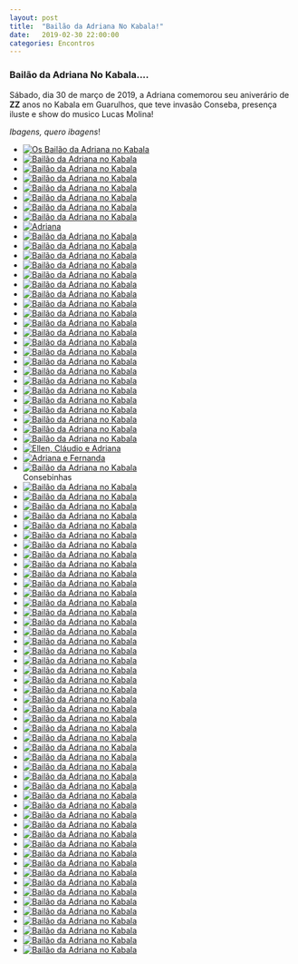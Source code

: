 ```yaml
---
layout: post
title:  "Bailão da Adriana No Kabala!"
date:   2019-02-30 22:00:00
categories: Encontros
---
```


### Bailão da Adriana No Kabala....

Sábado, dia 30 de março de 2019, a Adriana comemorou seu aniverário de **ZZ** anos no Kabala em Guarulhos, que teve invasão Conseba, presença iluste e show do musico Lucas Molina!

_Ibagens, quero ibagens_!

<ul>
     <li>
        <a href="https://s3-us-west-2.amazonaws.com/consebas/bailao-da-adriana-no-kabala-30-03-2019-01.jpg" target="_blank">
            <img src="https://s3-us-west-2.amazonaws.com/consebas/bailao-da-adriana-no-kabala-30-03-2019-01.jpg" alt="Os Bailão da Adriana no Kabala">
        </a><br>
     </li>
     <li>
        <a href="https://s3-us-west-2.amazonaws.com/consebas/bailao-da-adriana-no-kabala-30-03-2019-02.jpg" target="_blank">
            <img src="https://s3-us-west-2.amazonaws.com/consebas/bailao-da-adriana-no-kabala-30-03-2019-02.jpg" alt="Bailão da Adriana no Kabala">
        </a><br>
     </li>
     <li>
        <a href="https://s3-us-west-2.amazonaws.com/consebas/bailao-da-adriana-no-kabala-30-03-2019-03.jpg" target="_blank">
            <img src="https://s3-us-west-2.amazonaws.com/consebas/bailao-da-adriana-no-kabala-30-03-2019-03.jpg" alt="Bailão da Adriana no Kabala">
        </a><br>
     </li>
     <li>
        <a href="https://s3-us-west-2.amazonaws.com/consebas/bailao-da-adriana-no-kabala-30-03-2019-04.jpg" target="_blank">
            <img src="https://s3-us-west-2.amazonaws.com/consebas/bailao-da-adriana-no-kabala-30-03-2019-04.jpg" alt="Bailão da Adriana no Kabala">
        </a><br>
     </li>
     <li>
        <a href="https://s3-us-west-2.amazonaws.com/consebas/bailao-da-adriana-no-kabala-30-03-2019-05.jpg" target="_blank">
            <img src="https://s3-us-west-2.amazonaws.com/consebas/bailao-da-adriana-no-kabala-30-03-2019-05.jpg" alt="Bailão da Adriana no Kabala">
        </a><br>
     </li>
     <li>
        <a href="https://s3-us-west-2.amazonaws.com/consebas/bailao-da-adriana-no-kabala-30-03-2019-06.jpg" target="_blank">
            <img src="https://s3-us-west-2.amazonaws.com/consebas/bailao-da-adriana-no-kabala-30-03-2019-06.jpg" alt="Bailão da Adriana no Kabala">
        </a><br>
     </li>
     <li>
        <a href="https://s3-us-west-2.amazonaws.com/consebas/bailao-da-adriana-no-kabala-30-03-2019-07.jpg" target="_blank">
            <img src="https://s3-us-west-2.amazonaws.com/consebas/bailao-da-adriana-no-kabala-30-03-2019-07.jpg" alt="Bailão da Adriana no Kabala">
        </a><br>
     </li>
     <li>
        <a href="https://s3-us-west-2.amazonaws.com/consebas/bailao-da-adriana-no-kabala-30-03-2019-08.jpg" target="_blank">
            <img src="https://s3-us-west-2.amazonaws.com/consebas/bailao-da-adriana-no-kabala-30-03-2019-08.jpg" alt="Bailão da Adriana no Kabala">
        </a><br>
     </li>
     <li>
        <a href="https://s3-us-west-2.amazonaws.com/consebas/bailao-da-adriana-no-kabala-30-03-2019-09.jpg" target="_blank">
        <img src="https://s3-us-west-2.amazonaws.com/consebas/bailao-da-adriana-no-kabala-30-03-2019-09.jpg" alt="Adriana">
        </a><br>
     </li>
     <li>
        <a href="https://s3-us-west-2.amazonaws.com/consebas/bailao-da-adriana-no-kabala-30-03-2019-10.jpg" target="_blank">
            <img src="https://s3-us-west-2.amazonaws.com/consebas/bailao-da-adriana-no-kabala-30-03-2019-10.jpg" alt="Bailão da Adriana no Kabala">
        </a><br>
     </li>
     <li>
        <a href="https://s3-us-west-2.amazonaws.com/consebas/bailao-da-adriana-no-kabala-30-03-2019-11.jpg" target="_blank">
            <img src="https://s3-us-west-2.amazonaws.com/consebas/bailao-da-adriana-no-kabala-30-03-2019-11.jpg" alt="Bailão da Adriana no Kabala">
        </a><br>
     </li>
     <li>
        <a href="https://s3-us-west-2.amazonaws.com/consebas/bailao-da-adriana-no-kabala-30-03-2019-12.jpg" target="_blank">
            <img src="https://s3-us-west-2.amazonaws.com/consebas/bailao-da-adriana-no-kabala-30-03-2019-12.jpg" alt="Bailão da Adriana no Kabala">
        </a><br>
     </li>
     <li>
        <a href="https://s3-us-west-2.amazonaws.com/consebas/bailao-da-adriana-no-kabala-30-03-2019-13.jpg" target="_blank">
            <img src="https://s3-us-west-2.amazonaws.com/consebas/bailao-da-adriana-no-kabala-30-03-2019-13.jpg" alt="Bailão da Adriana no Kabala">
        </a><br>
     </li>
     <li>
        <a href="https://s3-us-west-2.amazonaws.com/consebas/bailao-da-adriana-no-kabala-30-03-2019-14.jpg" target="_blank">
            <img src="https://s3-us-west-2.amazonaws.com/consebas/bailao-da-adriana-no-kabala-30-03-2019-14.jpg" alt="Bailão da Adriana no Kabala">
        </a><br>
     </li>
     <li>
        <a href="https://s3-us-west-2.amazonaws.com/consebas/bailao-da-adriana-no-kabala-30-03-2019-15.jpg" target="_blank">
            <img src="https://s3-us-west-2.amazonaws.com/consebas/bailao-da-adriana-no-kabala-30-03-2019-15.jpg" alt="Bailão da Adriana no Kabala">
        </a><br>
     </li>
     <li>
        <a href="https://s3-us-west-2.amazonaws.com/consebas/bailao-da-adriana-no-kabala-30-03-2019-16.jpg" target="_blank">
            <img src="https://s3-us-west-2.amazonaws.com/consebas/bailao-da-adriana-no-kabala-30-03-2019-16.jpg" alt="Bailão da Adriana no Kabala">
        </a><br>
     </li>
     <li>
        <a href="https://s3-us-west-2.amazonaws.com/consebas/bailao-da-adriana-no-kabala-30-03-2019-17.jpg" target="_blank">
            <img src="https://s3-us-west-2.amazonaws.com/consebas/bailao-da-adriana-no-kabala-30-03-2019-17.jpg" alt="Bailão da Adriana no Kabala">
        </a><br>
     </li>
     <li>
        <a href="https://s3-us-west-2.amazonaws.com/consebas/bailao-da-adriana-no-kabala-30-03-2019-18.jpg" target="_blank">
            <img src="https://s3-us-west-2.amazonaws.com/consebas/bailao-da-adriana-no-kabala-30-03-2019-18.jpg" alt="Bailão da Adriana no Kabala">
        </a><br>
     </li>
     <li>
        <a href="https://s3-us-west-2.amazonaws.com/consebas/bailao-da-adriana-no-kabala-30-03-2019-19.jpg" target="_blank">
            <img src="https://s3-us-west-2.amazonaws.com/consebas/bailao-da-adriana-no-kabala-30-03-2019-19.jpg" alt="Bailão da Adriana no Kabala">
        </a><br>
     </li>
     <li>
        <a href="https://s3-us-west-2.amazonaws.com/consebas/bailao-da-adriana-no-kabala-30-03-2019-20.jpg" target="_blank">
            <img src="https://s3-us-west-2.amazonaws.com/consebas/bailao-da-adriana-no-kabala-30-03-2019-20.jpg" alt="Bailão da Adriana no Kabala">
        </a><br>
     </li>
     <li>
        <a href="https://s3-us-west-2.amazonaws.com/consebas/bailao-da-adriana-no-kabala-30-03-2019-21.jpg" target="_blank">
            <img src="https://s3-us-west-2.amazonaws.com/consebas/bailao-da-adriana-no-kabala-30-03-2019-21.jpg" alt="Bailão da Adriana no Kabala">
        </a><br>
     </li>
     <li>
        <a href="https://s3-us-west-2.amazonaws.com/consebas/bailao-da-adriana-no-kabala-30-03-2019-22.jpg" target="_blank">
            <img src="https://s3-us-west-2.amazonaws.com/consebas/bailao-da-adriana-no-kabala-30-03-2019-22.jpg" alt="Bailão da Adriana no Kabala">
        </a><br>
     </li>
     <li>
        <a href="https://s3-us-west-2.amazonaws.com/consebas/bailao-da-adriana-no-kabala-30-03-2019-23.jpg" target="_blank">
            <img src="https://s3-us-west-2.amazonaws.com/consebas/bailao-da-adriana-no-kabala-30-03-2019-23.jpg" alt="Bailão da Adriana no Kabala">
        </a><br>
     </li>
     <li>
        <a href="https://s3-us-west-2.amazonaws.com/consebas/bailao-da-adriana-no-kabala-30-03-2019-24.jpg" target="_blank">
            <img src="https://s3-us-west-2.amazonaws.com/consebas/bailao-da-adriana-no-kabala-30-03-2019-24.jpg" alt="Bailão da Adriana no Kabala">
        </a><br>
     </li>
     <li>
        <a href="https://s3-us-west-2.amazonaws.com/consebas/bailao-da-adriana-no-kabala-30-03-2019-25.jpg" target="_blank">
            <img src="https://s3-us-west-2.amazonaws.com/consebas/bailao-da-adriana-no-kabala-30-03-2019-25.jpg" alt="Bailão da Adriana no Kabala">
        </a><br>
     </li>
     <li>
        <a href="https://s3-us-west-2.amazonaws.com/consebas/bailao-da-adriana-no-kabala-30-03-2019-26.jpg" target="_blank">
            <img src="https://s3-us-west-2.amazonaws.com/consebas/bailao-da-adriana-no-kabala-30-03-2019-26.jpg" alt="Bailão da Adriana no Kabala">
        </a><br>
     </li>
     <li>
        <a href="https://s3-us-west-2.amazonaws.com/consebas/bailao-da-adriana-no-kabala-30-03-2019-27.jpg" target="_blank">
            <img src="https://s3-us-west-2.amazonaws.com/consebas/bailao-da-adriana-no-kabala-30-03-2019-27.jpg" alt="Bailão da Adriana no Kabala">
        </a><br>
     </li>
     <li>
        <a href="https://s3-us-west-2.amazonaws.com/consebas/bailao-da-adriana-no-kabala-30-03-2019-28.jpg" target="_blank">
            <img src="https://s3-us-west-2.amazonaws.com/consebas/bailao-da-adriana-no-kabala-30-03-2019-28.jpg" alt="Bailão da Adriana no Kabala">
        </a><br>
     </li>
     <li>
        <a href="https://s3-us-west-2.amazonaws.com/consebas/bailao-da-adriana-no-kabala-30-03-2019-29.jpg" target="_blank">
            <img src="https://s3-us-west-2.amazonaws.com/consebas/bailao-da-adriana-no-kabala-30-03-2019-29.jpg" alt="Bailão da Adriana no Kabala">
        </a><br>
     </li>
     <li>
        <a href="https://s3-us-west-2.amazonaws.com/consebas/bailao-da-adriana-no-kabala-30-03-2019-30.jpg" target="_blank">
            <img src="https://s3-us-west-2.amazonaws.com/consebas/bailao-da-adriana-no-kabala-30-03-2019-30.jpg" alt="Bailão da Adriana no Kabala">
        </a><br>
     </li>
     <li>
        <a href="https://s3-us-west-2.amazonaws.com/consebas/bailao-da-adriana-no-kabala-30-03-2019-31.jpg" target="_blank">
            <img src="https://s3-us-west-2.amazonaws.com/consebas/bailao-da-adriana-no-kabala-30-03-2019-31.jpg" alt="Bailão da Adriana no Kabala">
        </a><br>
     </li>
     <li>
        <a href="https://s3-us-west-2.amazonaws.com/consebas/bailao-da-adriana-no-kabala-30-03-2019-32.jpg" target="_blank">
            <img src="https://s3-us-west-2.amazonaws.com/consebas/bailao-da-adriana-no-kabala-30-03-2019-32.jpg" alt="Ellen, Cláudio e Adriana">
        </a><br>
     </li>
     <li>
        <a href="https://s3-us-west-2.amazonaws.com/consebas/bailao-da-adriana-no-kabala-30-03-2019-33.jpg" target="_blank">
            <img src="https://s3-us-west-2.amazonaws.com/consebas/bailao-da-adriana-no-kabala-30-03-2019-33.jpg" alt="Adriana e Fernanda">
        </a><br>
     </li>
     <li>
        <a href="https://s3-us-west-2.amazonaws.com/consebas/bailao-da-adriana-no-kabala-30-03-2019-34.jpg" target="_blank">
            <img src="https://s3-us-west-2.amazonaws.com/consebas/bailao-da-adriana-no-kabala-30-03-2019-34.jpg" alt="Bailão da Adriana no Kabala">
        </a><br>
        Consebinhas
     </li>
     <li>
        <a href="https://s3-us-west-2.amazonaws.com/consebas/bailao-da-adriana-no-kabala-30-03-2019-35.jpg" target="_blank">
            <img src="https://s3-us-west-2.amazonaws.com/consebas/bailao-da-adriana-no-kabala-30-03-2019-35.jpg" alt="Bailão da Adriana no Kabala">
        </a><br>
     </li>
     <li>
        <a href="https://s3-us-west-2.amazonaws.com/consebas/bailao-da-adriana-no-kabala-30-03-2019-36.jpg" target="_blank">
            <img src="https://s3-us-west-2.amazonaws.com/consebas/bailao-da-adriana-no-kabala-30-03-2019-36.jpg" alt="Bailão da Adriana no Kabala">
        </a><br>
     </li>
     <li>
        <a href="https://s3-us-west-2.amazonaws.com/consebas/bailao-da-adriana-no-kabala-30-03-2019-37.jpg" target="_blank">
            <img src="https://s3-us-west-2.amazonaws.com/consebas/bailao-da-adriana-no-kabala-30-03-2019-37.jpg" alt="Bailão da Adriana no Kabala">
        </a><br>
     </li>
     <li>
        <a href="https://s3-us-west-2.amazonaws.com/consebas/bailao-da-adriana-no-kabala-30-03-2019-38.jpg" target="_blank">
            <img src="https://s3-us-west-2.amazonaws.com/consebas/bailao-da-adriana-no-kabala-30-03-2019-38.jpg" alt="Bailão da Adriana no Kabala">
        </a><br>
     </li>
     <li>
        <a href="https://s3-us-west-2.amazonaws.com/consebas/bailao-da-adriana-no-kabala-30-03-2019-39.jpg" target="_blank">
            <img src="https://s3-us-west-2.amazonaws.com/consebas/bailao-da-adriana-no-kabala-30-03-2019-39.jpg" alt="Bailão da Adriana no Kabala">
        </a><br>
     </li>
     <li>
        <a href="https://s3-us-west-2.amazonaws.com/consebas/bailao-da-adriana-no-kabala-30-03-2019-40.jpg" target="_blank">
            <img src="https://s3-us-west-2.amazonaws.com/consebas/bailao-da-adriana-no-kabala-30-03-2019-40.jpg" alt="Bailão da Adriana no Kabala">
        </a><br>
     </li>
     <li>
        <a href="https://s3-us-west-2.amazonaws.com/consebas/bailao-da-adriana-no-kabala-30-03-2019-41.jpg" target="_blank">
            <img src="https://s3-us-west-2.amazonaws.com/consebas/bailao-da-adriana-no-kabala-30-03-2019-41.jpg" alt="Bailão da Adriana no Kabala">
        </a><br>
     </li>
     <li>
        <a href="https://s3-us-west-2.amazonaws.com/consebas/bailao-da-adriana-no-kabala-30-03-2019-42.jpg" target="_blank">
            <img src="https://s3-us-west-2.amazonaws.com/consebas/bailao-da-adriana-no-kabala-30-03-2019-42.jpg" alt="Bailão da Adriana no Kabala">
        </a><br>
     </li>
     <li>
        <a href="https://s3-us-west-2.amazonaws.com/consebas/bailao-da-adriana-no-kabala-30-03-2019-43.jpg" target="_blank">
            <img src="https://s3-us-west-2.amazonaws.com/consebas/bailao-da-adriana-no-kabala-30-03-2019-43.jpg" alt="Bailão da Adriana no Kabala">
        </a><br>
     </li>
     <li>
        <a href="https://s3-us-west-2.amazonaws.com/consebas/bailao-da-adriana-no-kabala-30-03-2019-44.jpg" target="_blank">
            <img src="https://s3-us-west-2.amazonaws.com/consebas/bailao-da-adriana-no-kabala-30-03-2019-44.jpg" alt="Bailão da Adriana no Kabala">
        </a><br>
     </li>
     <li>
        <a href="https://s3-us-west-2.amazonaws.com/consebas/bailao-da-adriana-no-kabala-30-03-2019-45.jpg" target="_blank">
            <img src="https://s3-us-west-2.amazonaws.com/consebas/bailao-da-adriana-no-kabala-30-03-2019-45.jpg" alt="Bailão da Adriana no Kabala">
        </a><br>
     </li>
     <li>
        <a href="https://s3-us-west-2.amazonaws.com/consebas/bailao-da-adriana-no-kabala-30-03-2019-46.jpg" target="_blank">
            <img src="https://s3-us-west-2.amazonaws.com/consebas/bailao-da-adriana-no-kabala-30-03-2019-46.jpg" alt="Bailão da Adriana no Kabala">
        </a><br>
     </li>
     <li>
        <a href="https://s3-us-west-2.amazonaws.com/consebas/bailao-da-adriana-no-kabala-30-03-2019-47.jpg" target="_blank">
            <img src="https://s3-us-west-2.amazonaws.com/consebas/bailao-da-adriana-no-kabala-30-03-2019-47.jpg" alt="Bailão da Adriana no Kabala">
        </a><br>
     </li>
     <li>
        <a href="https://s3-us-west-2.amazonaws.com/consebas/bailao-da-adriana-no-kabala-30-03-2019-48.jpg" target="_blank">
            <img src="https://s3-us-west-2.amazonaws.com/consebas/bailao-da-adriana-no-kabala-30-03-2019-48.jpg" alt="Bailão da Adriana no Kabala">
        </a><br>
     </li>
     <li>
        <a href="https://s3-us-west-2.amazonaws.com/consebas/bailao-da-adriana-no-kabala-30-03-2019-49.jpg" target="_blank">
            <img src="https://s3-us-west-2.amazonaws.com/consebas/bailao-da-adriana-no-kabala-30-03-2019-49.jpg" alt="Bailão da Adriana no Kabala">
        </a><br>
     </li>
     <li>
        <a href="https://s3-us-west-2.amazonaws.com/consebas/bailao-da-adriana-no-kabala-30-03-2019-50.jpg" target="_blank">
            <img src="https://s3-us-west-2.amazonaws.com/consebas/bailao-da-adriana-no-kabala-30-03-2019-50.jpg" alt="Bailão da Adriana no Kabala">
        </a><br>
     </li>
     <li>
        <a href="https://s3-us-west-2.amazonaws.com/consebas/bailao-da-adriana-no-kabala-30-03-2019-51.jpg" target="_blank">
            <img src="https://s3-us-west-2.amazonaws.com/consebas/bailao-da-adriana-no-kabala-30-03-2019-51.jpg" alt="Bailão da Adriana no Kabala">
        </a><br>
     </li>
     <li>
        <a href="https://s3-us-west-2.amazonaws.com/consebas/bailao-da-adriana-no-kabala-30-03-2019-52.jpg" target="_blank">
            <img src="https://s3-us-west-2.amazonaws.com/consebas/bailao-da-adriana-no-kabala-30-03-2019-52.jpg" alt="Bailão da Adriana no Kabala">
        </a><br>
     </li>
     <li>
        <a href="https://s3-us-west-2.amazonaws.com/consebas/bailao-da-adriana-no-kabala-30-03-2019-53.jpg" target="_blank">
            <img src="https://s3-us-west-2.amazonaws.com/consebas/bailao-da-adriana-no-kabala-30-03-2019-53.jpg" alt="Bailão da Adriana no Kabala">
        </a><br>
     </li>
     <li>
        <a href="https://s3-us-west-2.amazonaws.com/consebas/bailao-da-adriana-no-kabala-30-03-2019-54.jpg" target="_blank">
            <img src="https://s3-us-west-2.amazonaws.com/consebas/bailao-da-adriana-no-kabala-30-03-2019-54.jpg" alt="Bailão da Adriana no Kabala">
        </a><br>
     </li>
     <li>
        <a href="https://s3-us-west-2.amazonaws.com/consebas/bailao-da-adriana-no-kabala-30-03-2019-55.jpg" target="_blank">
            <img src="https://s3-us-west-2.amazonaws.com/consebas/bailao-da-adriana-no-kabala-30-03-2019-55.jpg" alt="Bailão da Adriana no Kabala">
        </a><br>
     </li>
     <li>
        <a href="https://s3-us-west-2.amazonaws.com/consebas/bailao-da-adriana-no-kabala-30-03-2019-56.jpg" target="_blank">
            <img src="https://s3-us-west-2.amazonaws.com/consebas/bailao-da-adriana-no-kabala-30-03-2019-56.jpg" alt="Bailão da Adriana no Kabala">
        </a><br>
     </li>
     <li>
        <a href="https://s3-us-west-2.amazonaws.com/consebas/bailao-da-adriana-no-kabala-30-03-2019-57.jpg" target="_blank">
            <img src="https://s3-us-west-2.amazonaws.com/consebas/bailao-da-adriana-no-kabala-30-03-2019-57.jpg" alt="Bailão da Adriana no Kabala">
        </a><br>
     </li>
     <li>
        <a href="https://s3-us-west-2.amazonaws.com/consebas/bailao-da-adriana-no-kabala-30-03-2019-58.jpg" target="_blank">
            <img src="https://s3-us-west-2.amazonaws.com/consebas/bailao-da-adriana-no-kabala-30-03-2019-58.jpg" alt="Bailão da Adriana no Kabala">
        </a><br>
     </li>
     <li>
        <a href="https://s3-us-west-2.amazonaws.com/consebas/bailao-da-adriana-no-kabala-30-03-2019-59.jpg" target="_blank">
            <img src="https://s3-us-west-2.amazonaws.com/consebas/bailao-da-adriana-no-kabala-30-03-2019-59.jpg" alt="Bailão da Adriana no Kabala">
        </a><br>
     </li>
     <li>
        <a href="https://s3-us-west-2.amazonaws.com/consebas/bailao-da-adriana-no-kabala-30-03-2019-60.jpg" target="_blank">
            <img src="https://s3-us-west-2.amazonaws.com/consebas/bailao-da-adriana-no-kabala-30-03-2019-60.jpg" alt="Bailão da Adriana no Kabala">
        </a><br>
     </li>
     <li>
        <a href="https://s3-us-west-2.amazonaws.com/consebas/bailao-da-adriana-no-kabala-30-03-2019-61.jpg" target="_blank">
            <img src="https://s3-us-west-2.amazonaws.com/consebas/bailao-da-adriana-no-kabala-30-03-2019-61.jpg" alt="Bailão da Adriana no Kabala">
        </a><br>
     </li>
     <li>
        <a href="https://s3-us-west-2.amazonaws.com/consebas/bailao-da-adriana-no-kabala-30-03-2019-62.jpg" target="_blank">
            <img src="https://s3-us-west-2.amazonaws.com/consebas/bailao-da-adriana-no-kabala-30-03-2019-62.jpg" alt="Bailão da Adriana no Kabala">
        </a><br>
     </li>
     <li>
        <a href="https://s3-us-west-2.amazonaws.com/consebas/bailao-da-adriana-no-kabala-30-03-2019-63.jpg" target="_blank">
            <img src="https://s3-us-west-2.amazonaws.com/consebas/bailao-da-adriana-no-kabala-30-03-2019-63.jpg" alt="Bailão da Adriana no Kabala">
        </a><br>
     </li>
     <li>
        <a href="https://s3-us-west-2.amazonaws.com/consebas/bailao-da-adriana-no-kabala-30-03-2019-64.jpg" target="_blank">
            <img src="https://s3-us-west-2.amazonaws.com/consebas/bailao-da-adriana-no-kabala-30-03-2019-64.jpg" alt="Bailão da Adriana no Kabala">
        </a><br>
     </li>
     <li>
        <a href="https://s3-us-west-2.amazonaws.com/consebas/bailao-da-adriana-no-kabala-30-03-2019-65.jpg" target="_blank">
            <img src="https://s3-us-west-2.amazonaws.com/consebas/bailao-da-adriana-no-kabala-30-03-2019-65.jpg" alt="Bailão da Adriana no Kabala">
        </a><br>
     </li>
     <li>
        <a href="https://s3-us-west-2.amazonaws.com/consebas/bailao-da-adriana-no-kabala-30-03-2019-66.jpg" target="_blank">
            <img src="https://s3-us-west-2.amazonaws.com/consebas/bailao-da-adriana-no-kabala-30-03-2019-66.jpg" alt="Bailão da Adriana no Kabala">
        </a><br>
     </li>
     <li>
        <a href="https://s3-us-west-2.amazonaws.com/consebas/bailao-da-adriana-no-kabala-30-03-2019-67.jpg" target="_blank">
            <img src="https://s3-us-west-2.amazonaws.com/consebas/bailao-da-adriana-no-kabala-30-03-2019-67.jpg" alt="Bailão da Adriana no Kabala">
        </a><br>
     </li>
     <li>
        <a href="https://s3-us-west-2.amazonaws.com/consebas/bailao-da-adriana-no-kabala-30-03-2019-68.jpg" target="_blank">
            <img src="https://s3-us-west-2.amazonaws.com/consebas/bailao-da-adriana-no-kabala-30-03-2019-68.jpg" alt="Bailão da Adriana no Kabala">
        </a><br>
     </li>
     <li>
        <a href="https://s3-us-west-2.amazonaws.com/consebas/bailao-da-adriana-no-kabala-30-03-2019-69.jpg" target="_blank">
            <img src="https://s3-us-west-2.amazonaws.com/consebas/bailao-da-adriana-no-kabala-30-03-2019-69.jpg" alt="Bailão da Adriana no Kabala">
        </a><br>
     </li>
     <li>
        <a href="https://s3-us-west-2.amazonaws.com/consebas/bailao-da-adriana-no-kabala-30-03-2019-70.jpg" target="_blank">
            <img src="https://s3-us-west-2.amazonaws.com/consebas/bailao-da-adriana-no-kabala-30-03-2019-70.jpg" alt="Bailão da Adriana no Kabala">
        </a><br>
     </li>
     <li>
        <a href="https://s3-us-west-2.amazonaws.com/consebas/bailao-da-adriana-no-kabala-30-03-2019-71.jpg" target="_blank">
            <img src="https://s3-us-west-2.amazonaws.com/consebas/bailao-da-adriana-no-kabala-30-03-2019-71.jpg" alt="Bailão da Adriana no Kabala">
        </a><br>
     </li>
     <li>
        <a href="https://s3-us-west-2.amazonaws.com/consebas/bailao-da-adriana-no-kabala-30-03-2019-72.jpg" target="_blank">
            <img src="https://s3-us-west-2.amazonaws.com/consebas/bailao-da-adriana-no-kabala-30-03-2019-72.jpg" alt="Bailão da Adriana no Kabala">
        </a><br>
     </li>
     <li>
        <a href="https://s3-us-west-2.amazonaws.com/consebas/bailao-da-adriana-no-kabala-30-03-2019-73.jpg" target="_blank">
            <img src="https://s3-us-west-2.amazonaws.com/consebas/bailao-da-adriana-no-kabala-30-03-2019-73.jpg" alt="Bailão da Adriana no Kabala">
        </a><br>
     </li>
     <li>
        <a href="https://s3-us-west-2.amazonaws.com/consebas/bailao-da-adriana-no-kabala-30-03-2019-74.jpg" target="_blank">
            <img src="https://s3-us-west-2.amazonaws.com/consebas/bailao-da-adriana-no-kabala-30-03-2019-74.jpg" alt="Bailão da Adriana no Kabala">
        </a><br>
     </li>
     <li>
        <a href="https://s3-us-west-2.amazonaws.com/consebas/bailao-da-adriana-no-kabala-30-03-2019-75.jpg" target="_blank">
            <img src="https://s3-us-west-2.amazonaws.com/consebas/bailao-da-adriana-no-kabala-30-03-2019-75.jpg" alt="Bailão da Adriana no Kabala">
        </a><br>
     </li>
     <li>
        <a href="https://s3-us-west-2.amazonaws.com/consebas/bailao-da-adriana-no-kabala-30-03-2019-76.jpg" target="_blank">
            <img src="https://s3-us-west-2.amazonaws.com/consebas/bailao-da-adriana-no-kabala-30-03-2019-76.jpg" alt="Bailão da Adriana no Kabala">
        </a><br>
     </li>
     <li>
        <a href="https://s3-us-west-2.amazonaws.com/consebas/bailao-da-adriana-no-kabala-30-03-2019-77.jpg" target="_blank">
            <img src="https://s3-us-west-2.amazonaws.com/consebas/bailao-da-adriana-no-kabala-30-03-2019-77.jpg" alt="Bailão da Adriana no Kabala">
        </a><br>
     </li>
     <li>
        <a href="https://s3-us-west-2.amazonaws.com/consebas/bailao-da-adriana-no-kabala-30-03-2019-78.jpg" target="_blank">
            <img src="https://s3-us-west-2.amazonaws.com/consebas/bailao-da-adriana-no-kabala-30-03-2019-78.jpg" alt="Bailão da Adriana no Kabala">
        </a><br>
     </li>
     <li>
        <a href="https://s3-us-west-2.amazonaws.com/consebas/bailao-da-adriana-no-kabala-30-03-2019-79.jpg" target="_blank">
            <img src="https://s3-us-west-2.amazonaws.com/consebas/bailao-da-adriana-no-kabala-30-03-2019-79.jpg" alt="Bailão da Adriana no Kabala">
        </a><br>
     </li>
     <li>
        <a href="https://s3-us-west-2.amazonaws.com/consebas/bailao-da-adriana-no-kabala-30-03-2019-80.jpg" target="_blank">
            <img src="https://s3-us-west-2.amazonaws.com/consebas/bailao-da-adriana-no-kabala-30-03-2019-80.jpg" alt="Bailão da Adriana no Kabala">
        </a><br>
     </li>
     <li>
        <a href="https://s3-us-west-2.amazonaws.com/consebas/bailao-da-adriana-no-kabala-30-03-2019-81.jpg" target="_blank">
            <img src="https://s3-us-west-2.amazonaws.com/consebas/bailao-da-adriana-no-kabala-30-03-2019-81.jpg" alt="Bailão da Adriana no Kabala">
        </a><br>
     </li>
     <li>
        <a href="https://s3-us-west-2.amazonaws.com/consebas/bailao-da-adriana-no-kabala-30-03-2019-82.jpg" target="_blank">
            <img src="https://s3-us-west-2.amazonaws.com/consebas/bailao-da-adriana-no-kabala-30-03-2019-82.jpg" alt="Bailão da Adriana no Kabala">
        </a><br>
     </li>
     <li>
        <a href="https://s3-us-west-2.amazonaws.com/consebas/bailao-da-adriana-no-kabala-30-03-2019-83.jpg" target="_blank">
            <img src="https://s3-us-west-2.amazonaws.com/consebas/bailao-da-adriana-no-kabala-30-03-2019-83.jpg" alt="Bailão da Adriana no Kabala">
        </a><br>
     </li>

 </ul>
